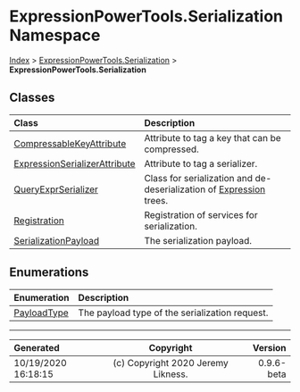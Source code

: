 ﻿# ExpressionPowerTools.Serialization Namespace

[Index](../index.md) > [ExpressionPowerTools.Serialization](ExpressionPowerTools.Serialization.a.md) > **ExpressionPowerTools.Serialization**

## Classes

| Class | Description |
| :-- | :-- |
| [CompressableKeyAttribute](ExpressionPowerTools.Serialization.CompressableKeyAttribute.cs.md) | Attribute to tag a key that can be compressed. |
| [ExpressionSerializerAttribute](ExpressionPowerTools.Serialization.ExpressionSerializerAttribute.cs.md) | Attribute to tag a serializer. |
| [QueryExprSerializer](ExpressionPowerTools.Serialization.QueryExprSerializer.cs.md) | Class for serialization and de-deserialization of [Expression](https://docs.microsoft.com/dotnet/api/system.linq.expressions.expression) trees. |
| [Registration](ExpressionPowerTools.Serialization.Registration.cs.md) | Registration of services for serialization. |
| [SerializationPayload](ExpressionPowerTools.Serialization.SerializationPayload.cs.md) | The serialization payload. |

## Enumerations

| Enumeration | Description |
| :-- | :-- |
| [PayloadType](ExpressionPowerTools.Serialization.PayloadType.cs.md) | The payload type of the serialization request. |


---

| Generated | Copyright | Version |
| :-- | :-: | --: |
| 10/19/2020 16:18:15 | (c) Copyright 2020 Jeremy Likness. | 0.9.6-beta |
